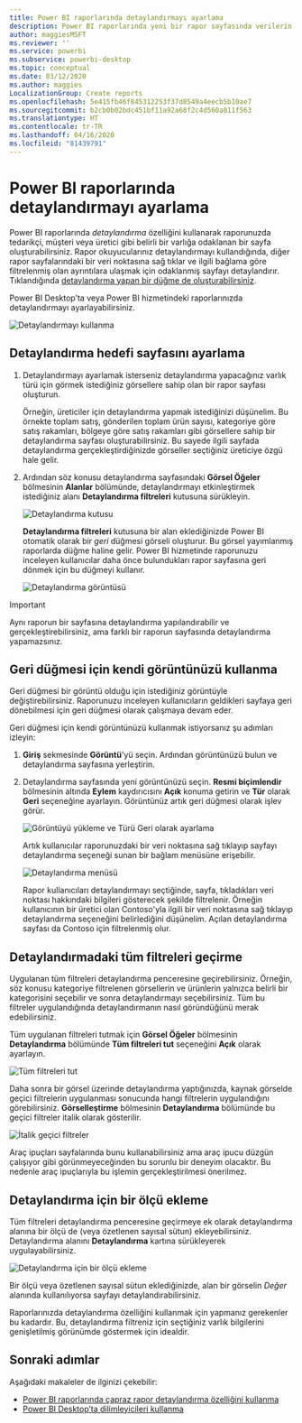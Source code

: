 ```yaml
---
title: Power BI raporlarında detaylandırmayı ayarlama
description: Power BI raporlarında yeni bir rapor sayfasında verilerin detayına gitmek için detaylandırmanın nasıl kullanılacağını öğrenin
author: maggiesMSFT
ms.reviewer: ''
ms.service: powerbi
ms.subservice: powerbi-desktop
ms.topic: conceptual
ms.date: 03/12/2020
ms.author: maggies
LocalizationGroup: Create reports
ms.openlocfilehash: 5e415fb46f845312253f37d8549a4eecb5b10ae7
ms.sourcegitcommit: b2cb0b02bdc451bf11a92a68f2c4d560a811f563
ms.translationtype: HT
ms.contentlocale: tr-TR
ms.lasthandoff: 04/16/2020
ms.locfileid: "81439791"
---
```

# <a name="set-up-drill-through-in-power-bi-reports"></a>Power BI raporlarında detaylandırmayı ayarlama
Power BI raporlarında *detaylandırma* özelliğini kullanarak raporunuzda tedarikçi, müşteri veya üretici gibi belirli bir varlığa odaklanan bir sayfa oluşturabilirsiniz. Rapor okuyucularınız detaylandırmayı kullandığında, diğer rapor sayfalarındaki bir veri noktasına sağ tıklar ve ilgili bağlama göre filtrelenmiş olan ayrıntılara ulaşmak için odaklanmış sayfayı detaylandırır. Tıklandığında [detaylandırma yapan bir düğme de oluşturabilirsiniz](desktop-drill-through-buttons.md).

Power BI Desktop’ta veya Power BI hizmetindeki raporlarınızda detaylandırmayı ayarlayabilirsiniz.

![Detaylandırmayı kullanma](media/desktop-drillthrough/power-bi-drill-through-right-click.png)

## <a name="set-up-the-drill-through-destination-page"></a>Detaylandırma hedefi sayfasını ayarlama
1. Detaylandırmayı ayarlamak isterseniz detaylandırma yapacağınız varlık türü için görmek istediğiniz görsellere sahip olan bir rapor sayfası oluşturun. 

    Örneğin, üreticiler için detaylandırma yapmak istediğinizi düşünelim. Bu örnekte toplam satış, gönderilen toplam ürün sayısı, kategoriye göre satış rakamları, bölgeye göre satış rakamları gibi görsellere sahip bir detaylandırma sayfası oluşturabilirsiniz. Bu sayede ilgili sayfada detaylandırma gerçekleştirdiğinizde görseller seçtiğiniz üreticiye özgü hale gelir.

2. Ardından söz konusu detaylandırma sayfasındaki **Görsel Öğeler** bölmesinin **Alanlar** bölümünde, detaylandırmayı etkinleştirmek istediğiniz alanı **Detaylandırma filtreleri** kutusuna sürükleyin.

    ![Detaylandırma kutusu](media/desktop-drillthrough/drillthrough_02.png)

    **Detaylandırma filtreleri** kutusuna bir alan eklediğinizde Power BI otomatik olarak bir *geri* düğmesi görseli oluşturur. Bu görsel yayımlanmış raporlarda düğme haline gelir. Power BI hizmetinde raporunuzu inceleyen kullanıcılar daha önce bulundukları rapor sayfasına geri dönmek için bu düğmeyi kullanır.

    ![Detaylandırma görüntüsü](media/desktop-drillthrough/drillthrough_03.png)

> [!IMPORTANT]
> Aynı raporun bir sayfasına detaylandırma yapılandırabilir ve gerçekleştirebilirsiniz, ama farklı bir raporun sayfasında detaylandırma yapamazsınız.  



## <a name="use-your-own-image-for-a-back-button"></a>Geri düğmesi için kendi görüntünüzü kullanma    
 Geri düğmesi bir görüntü olduğu için istediğiniz görüntüyle değiştirebilirsiniz. Raporunuzu inceleyen kullanıcıların geldikleri sayfaya geri dönebilmesi için geri düğmesi olarak çalışmaya devam eder. 

Geri düğmesi için kendi görüntünüzü kullanmak istiyorsanız şu adımları izleyin:

1. **Giriş** sekmesinde **Görüntü**'yü seçin. Ardından görüntünüzü bulun ve detaylandırma sayfasına yerleştirin.

2. Detaylandırma sayfasında yeni görüntünüzü seçin. **Resmi biçimlendir** bölmesinin altında **Eylem** kaydırıcısını **Açık** konuma getirin ve **Tür** olarak **Geri** seçeneğine ayarlayın. Görüntünüz artık geri düğmesi olarak işlev görür.

    ![Görüntüyü yükleme ve Türü Geri olarak ayarlama](media/desktop-drillthrough/drillthrough_05.png)

    
     Artık kullanıcılar raporunuzdaki bir veri noktasına sağ tıklayıp sayfayı detaylandırma seçeneği sunan bir bağlam menüsüne erişebilir. 

    ![Detaylandırma menüsü](media/desktop-drillthrough/drillthrough_04.png)

    Rapor kullanıcıları detaylandırmayı seçtiğinde, sayfa, tıkladıkları veri noktası hakkındaki bilgileri gösterecek şekilde filtrelenir. Örneğin kullanıcının bir üretici olan Contoso'yla ilgili bir veri noktasına sağ tıklayıp detaylandırma seçeneğini belirlediğini düşünelim. Açılan detaylandırma sayfası da Contoso için filtrelenmiş olur.

## <a name="pass-all-filters-in-drill-through"></a>Detaylandırmadaki tüm filtreleri geçirme

Uygulanan tüm filtreleri detaylandırma penceresine geçirebilirsiniz. Örneğin, söz konusu kategoriye filtrelenen görsellerin ve ürünlerin yalnızca belirli bir kategorisini seçebilir ve sonra detaylandırmayı seçebilirsiniz. Tüm bu filtreler uygulandığında detaylandırmanın nasıl göründüğünü merak edebilirsiniz.

Tüm uygulanan filtreleri tutmak için **Görsel Öğeler** bölmesinin **Detaylandırma** bölümünde **Tüm filtreleri tut** seçeneğini **Açık** olarak ayarlayın. 

![Tüm filtreleri tut](media/desktop-drillthrough/drillthrough_06.png)

Daha sonra bir görsel üzerinde detaylandırma yaptığınızda, kaynak görselde geçici filtrelerin uygulanması sonucunda hangi filtrelerin uygulandığını görebilirsiniz. **Görselleştirme** bölmesinin **Detaylandırma** bölümünde bu geçici filtreler italik olarak gösterilir. 

![İtalik geçici filtreler](media/desktop-drillthrough/drillthrough_07.png)

Araç ipuçları sayfalarında bunu kullanabilirsiniz ama araç ipucu düzgün çalışıyor gibi görünmeyeceğinden bu sorunlu bir deneyim olacaktır. Bu nedenle araç ipuçlarıyla bu işlemin gerçekleştirilmesi önerilmez.

## <a name="add-a-measure-to-drill-through"></a>Detaylandırma için bir ölçü ekleme

Tüm filtreleri detaylandırma penceresine geçirmeye ek olarak detaylandırma alanına bir ölçü de (veya özetlenen sayısal sütun) ekleyebilirsiniz. Detaylandırma alanını **Detaylandırma** kartına sürükleyerek uygulayabilirsiniz. 

![Detaylandırma için bir ölçü ekleme](media/desktop-drillthrough/drillthrough_08.png)

Bir ölçü veya özetlenen sayısal sütun eklediğinizde, alan bir görselin *Değer* alanında kullanılıyorsa sayfayı detaylandırabilirsiniz.

Raporlarınızda detaylandırma özelliğini kullanmak için yapmanız gerekenler bu kadardır. Bu, detaylandırma filtreniz için seçtiğiniz varlık bilgilerini genişletilmiş görünümde göstermek için idealdir.

## <a name="next-steps"></a>Sonraki adımlar

Aşağıdaki makaleler de ilginizi çekebilir:

* [Power BI raporlarında çapraz rapor detaylandırma özelliğini kullanma](desktop-cross-report-drill-through.md)
* [Power BI Desktop’ta dilimleyicileri kullanma](visuals/power-bi-visualization-slicers.md)

